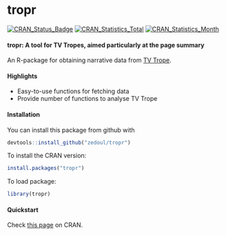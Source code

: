 # tropr

[![CRAN\_Status\_Badge](http://www.r-pkg.org/badges/version/tropr)](https://CRAN.R-project.org/package=tropr)
[![CRAN\_Statistics\_Total](http://cranlogs.r-pkg.org/badges/grand-total/tropr)](https://CRAN.R-project.org/package=tropr)
[![CRAN\_Statistics\_Month](http://cranlogs.r-pkg.org/badges/tropr)](https://CRAN.R-project.org/package=tropr)

#### tropr: A tool for TV Tropes, aimed particularly at the page summary

An R-package for obtaining narrative data from [TV Trope](http://tvtropes.org).

#### Highlights

* Easy-to-use functions for fetching data
* Provide number of functions to analyse TV Trope

#### Installation

You can install this package from github with

  ```R
  devtools::install_github("zedoul/tropr")
  ```

To install the CRAN version:

  ```R
  install.packages("tropr")
  ```

To load package:

  ```R
  library(tropr)
  ```

#### Quickstart

Check [this page](https://CRAN.R-project.org/package=tropr/vignettes/quickstart.html) on CRAN.
